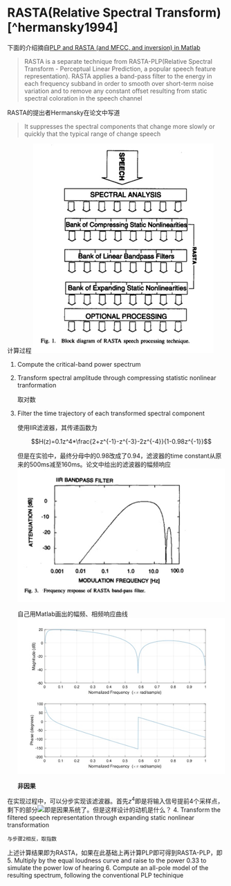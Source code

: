 # RASTA(Relative Spectral Transform)[^hermansky1994]
下面的介绍摘自[PLP and RASTA (and MFCC, and inversion) in Matlab](https://labrosa.ee.columbia.edu/matlab/rastamat/)

> RASTA is a separate technique from RASTA-PLP(Relative Spectral Transform - Perceptual Linear Prediction, a popular speech feature representation). RASTA applies a band-pass filter to the energy in each frequency subband in order to smooth over short-term noise variation and to remove any constant offset resulting from static spectral coloration in the speech channel

RASTA的提出者Hermansky在论文中写道
> It suppresses the spectral components that change more slowly or quickly that the typical range of change speech

计算过程
![](media/15305298455798/15308643338626.jpg)

1. Compute the critical-band power spectrum
2. Transform spectral amplitude through compressing statistic nonlinear tranformation

    取对数
3. Filter the time trajectory of each transformed spectral component

    使用IIR滤波器，其传递函数为
    
    $$H(z)=0.1z^4*\frac{2+z^{-1}-z^{-3}-2z^{-4}}{1-0.98z^{-1}}$$
    
    但是在实验中，最终分母中的0.98改成了0.94，滤波器的time constant从原来的500ms减至160ms。论文中给出的滤波器的幅频响应
    ![](media/15305298455798/15308652777543.jpg)
    
    自己用Matlab画出的幅频、相频响应曲线
    ![](media/15305298455798/15308669147725.jpg)

    **非因果**
    
在实现过程中，可以分步实现该滤波器。首先$z^{4}$即是将输入信号提前4个采样点，剩下的部分![](http://latex.codecogs.com/gif.latex?\\0.1\frac{2+z^{-1}-z^{-3}-2z^{-4}}{1-0.98z^{-1}})即是因果系统了。但是这样设计的动机是什么？
4. Transform the filtered speech representation through expanding static nonlinear transformation

    与步骤2相反，取指数
上述计算结果即为RASTA，如果在此基础上再计算PLP即可得到RASTA-PLP，即
5. Multiply by the equal loudness curve and raise to the power 0.33 to simulate the power low of hearing
6. Compute an all-pole model of the resulting spectrum, following the conventional PLP techinique

[^hermansky]: Hermansky H, Morgan N. RASTA processing of speech[J]. IEEE transactions on speech and audio processing, 1994, 2(4): 578-589.
